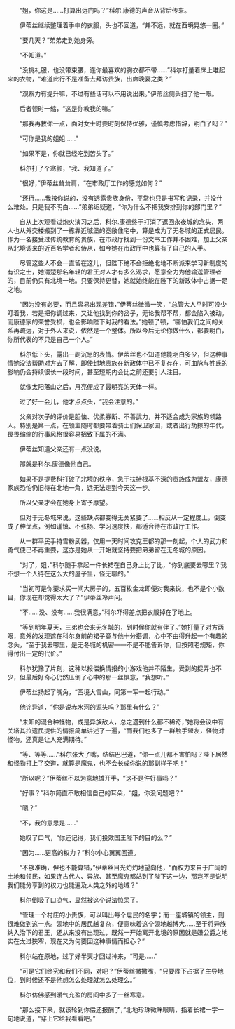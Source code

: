 　　“姐，你这是……打算出远门吗？”科尔.康德的声音从背后传来。

　　伊蒂丝继续整理着手中的衣服，头也不回道，“并不远，就在西境晃悠一圈。”

　　“要几天？”弟弟走到她身旁。

　　“不知道。”

　　“没挑礼服，也没带束腰，连你最喜欢的胸衣都不带……”科尔打量着床上堆起来的衣物，“难道此行不是准备去拜访贵族，出席晚宴之类？”

　　“观察力有提升嘛，不过有些话可以不用说出来。”伊蒂丝侧头扫了他一眼。

　　后者顿时一缩，“这是你教我的嘛。”

　　“那我再教你一点，面对女士时要时刻保持优雅，谨慎考虑措辞，明白了吗？”

　　“可你是我的姐姐……”

　　“如果不是，你就已经吃到苦头了。”

　　科尔打了个寒颤，“我、我知道了。”

　　“很好，”伊蒂丝耸耸肩，“在市政厅工作的感觉如何？”

　　“还行……我按你说的，没有透露贵族身份，平常也只是书写和记录，并没什么难处。只是我不明白……”弟弟迟疑道，“你为什么不把我安排到你的部门里？”

　　自从上次观看过炮火演习之后，科尔.康德终于打消了返回永夜城的念头，两人也从外交楼搬到了一栋靠近城堡的宽敞住宅中，算是成为了无冬城的正式居民。作为一名接受过传统教育的贵族，在市政厅找到一份文书工作并不困难，加上父亲从北境调来的近百名学者和侍从，如今她在市政厅中也算有了自己的人手。

　　尽管这些人不会一直留在这儿，但陛下绝不会拒绝北地不断派来学习新制度的有识之士，她清楚那名年轻的君王对人才有多么渴求，愿意全力为他输送管理者的，目前仍只有北境一地。只要保持更替，她就始终能在陛下的新政体中占据一足之地。

　　“因为没有必要，而且容易出现差错，”伊蒂丝微微一笑，“总管大人平时可没少盯着我，若是把你调过来，又让他找到你的岔子，无论我帮不帮，都会陷入被动。而康德家的荣誉受损，也会影响陛下对我的看法。”她顿了顿，“哪怕我们之间的关系再疏远，对于外人来说，依然是一个整体。所以今后无论你做什么，都要明白，你所代表的不只是自己一个人。”

　　科尔低下头，露出一副沉思的表情。伊蒂丝也不知道他能明白多少，但这种事情她没法帮助对方去了解，即使封地贵族在新政体中已不复存在，可血脉与姓氏的影响仍会持续很长一段时间，甚至短期内会比之前还要引人注目。

　　就像太阳落山之后，月亮便成了最明亮的天体一样。

　　过了好一会儿，他才点点头，“我会注意的。”

　　父亲对次子的评价是胆怯、优柔寡断、不善武力，并不适合成为家族的领路人。特别是第一点，在领主随时都要带着骑士们保卫家园，或者出行劫掠的年代，畏畏缩缩的行事风格很容易招致下属的不满。

　　伊蒂丝知道父亲还有一点没说。

　　那就是科尔.康德像他自己。

　　如果不是提费科打破了北境的秩序，急于扶持根基不深的贵族成为盟友，康德家族恐怕仍旧待在北地一角，远无法走到今天这一步。

　　所以父亲才会在她身上寄予厚望。

　　但对于无冬城来说，这些缺点都变得无关紧要了……相反从一定程度上，倒变成了种优点，例如谨慎、不张扬、学习速度快，都适合待在市政厅工作。

　　从一群平民手持雪粉武器，仅用一天时间攻克王都的那一刻起，个人的武力和勇气便已不再重要，这亦是她从一开始就坚持要把弟弟留在无冬城的原因。

　　“对了，姐，”科尔随手拿起一件长裙在自己身上比了比，“你到底要去哪里？我不想一个人待在这么大的屋子里，怪无聊的。”

　　“当初可是你要求买一间大房子的，五百枚金龙即便对我来说，也不是个小数目，你现在却觉得太大了？”伊蒂丝冷声问。

　　“不……没、没有……我很满意，”科尔吓得差点把衣服掉在了地上。

　　“等到明年夏天，三弟也会来无冬城的，到时候你就有伴了。”她打量了对方两眼，意外的发现遮在科尔身前的裙子竟与他十分搭调，心中不由得升起一个有趣的念头，“至于我去哪里，是无冬城的机密——不是不能告诉你，但按照老规矩，你得付出一定的代价。”

　　科尔犹豫了片刻，这种以报偿换情报的小游戏他并不陌生，受到的捉弄也不少，但最后好奇心仍然压倒了心中的那一丝惧意，“我想听。”

　　伊蒂丝扬起了嘴角，“西境大雪山，同第一军一起行动。”

　　他诧异道，“你是说赤水河的源头吗？那里有什么？”

　　“未知的混合种怪物，或是异族敌人，总之遇到什么都不稀奇，”她将会议中有关塔其拉遗民提供的情报简单讲述了一遍，“而我们也多了一群触手盟友，怪物对怪物，还真是让人充满期待。”

　　“等、等等……”科尔张大了嘴，结结巴巴道，“你一点儿都不害怕吗？陛下居然和怪物打上了交道，就算是魔鬼，也不会长成你说的那副样子吧！”

　　“所以呢？”伊蒂丝不以为意地摊开手，“这不是件好事吗？”

　　“好事？”科尔简直不敢相信自己的耳朵，“姐，你没问题吧？”

　　“嗯？”

　　“不，我的意思是……”

　　她叹了口气，“你还记得，我们投效国王陛下的目的么？”

　　“因为……更高的权力？”科尔小心翼翼回道。

　　“不够准确，但也不能算错，”伊蒂丝目光灼灼地望向他，“而权力来自于广阔的土地和领民，如果连古代人、异族、甚至魔鬼都站到了陛下这一边，那岂不是说明我们能分享到的权力也能遍及人类之外的地域？”

　　科尔倒吸了口凉气，显然被这个说法惊呆了。

　　“管理一个村庄的小贵族，可以叫出每个扈民的名字；而一座城镇的领主，则很难做到这一点。领地中的居民越复杂，便意味着这个领地越博大……至于将异族纳入治下的君王，还从来没有出现过，既然一开始离开北境的原因就是嫌公爵之地实在太过狭窄，现在又为何要因这种事情而担心？”

　　科尔站在原地，过了好半天才回过神来，“可是……”

　　“可是它们终究和我们不同，对吧？”伊蒂丝撇撇嘴，“只要陛下占据了主导地位，到时候还不是他想怎么处理就怎么处理么。”

　　科尔仿佛感到暖气充盈的房间中多了一丝寒意。

　　“那么接下来，就该轮到你偿还报酬了，”北地珍珠微眯眼睛，指着长裙一字一句地说道，“穿上它给我看看吧。”
